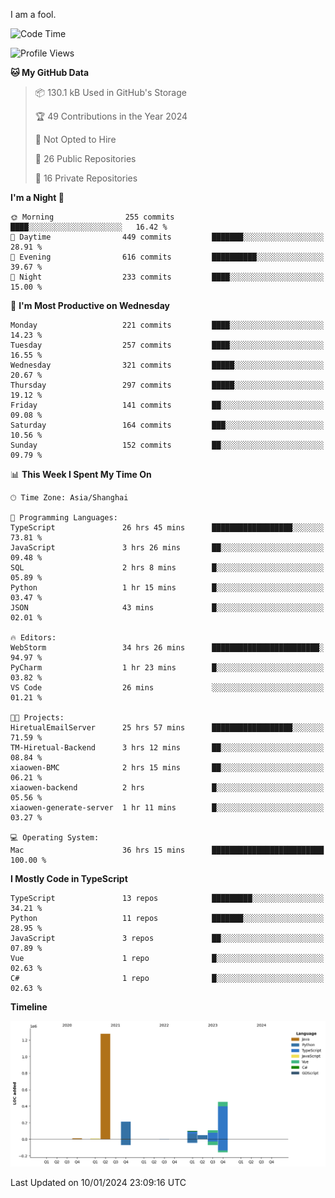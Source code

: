 I am a fool.

<!--START_SECTION:waka-->
![Code Time](http://img.shields.io/badge/Code%20Time-1%2C080%20hrs%203%20mins-blue)

![Profile Views](http://img.shields.io/badge/Profile%20Views-0-blue)

**🐱 My GitHub Data** 

> 📦 130.1 kB Used in GitHub's Storage 
 > 
> 🏆 49 Contributions in the Year 2024
 > 
> 🚫 Not Opted to Hire
 > 
> 📜 26 Public Repositories 
 > 
> 🔑 16 Private Repositories 
 > 
**I'm a Night 🦉** 

```text
🌞 Morning                255 commits         ████░░░░░░░░░░░░░░░░░░░░░   16.42 % 
🌆 Daytime                449 commits         ███████░░░░░░░░░░░░░░░░░░   28.91 % 
🌃 Evening                616 commits         ██████████░░░░░░░░░░░░░░░   39.67 % 
🌙 Night                  233 commits         ████░░░░░░░░░░░░░░░░░░░░░   15.00 % 
```
📅 **I'm Most Productive on Wednesday** 

```text
Monday                   221 commits         ████░░░░░░░░░░░░░░░░░░░░░   14.23 % 
Tuesday                  257 commits         ████░░░░░░░░░░░░░░░░░░░░░   16.55 % 
Wednesday                321 commits         █████░░░░░░░░░░░░░░░░░░░░   20.67 % 
Thursday                 297 commits         █████░░░░░░░░░░░░░░░░░░░░   19.12 % 
Friday                   141 commits         ██░░░░░░░░░░░░░░░░░░░░░░░   09.08 % 
Saturday                 164 commits         ███░░░░░░░░░░░░░░░░░░░░░░   10.56 % 
Sunday                   152 commits         ██░░░░░░░░░░░░░░░░░░░░░░░   09.79 % 
```


📊 **This Week I Spent My Time On** 

```text
🕑︎ Time Zone: Asia/Shanghai

💬 Programming Languages: 
TypeScript               26 hrs 45 mins      ██████████████████░░░░░░░   73.81 % 
JavaScript               3 hrs 26 mins       ██░░░░░░░░░░░░░░░░░░░░░░░   09.48 % 
SQL                      2 hrs 8 mins        █░░░░░░░░░░░░░░░░░░░░░░░░   05.89 % 
Python                   1 hr 15 mins        █░░░░░░░░░░░░░░░░░░░░░░░░   03.47 % 
JSON                     43 mins             █░░░░░░░░░░░░░░░░░░░░░░░░   02.01 % 

🔥 Editors: 
WebStorm                 34 hrs 26 mins      ████████████████████████░   94.97 % 
PyCharm                  1 hr 23 mins        █░░░░░░░░░░░░░░░░░░░░░░░░   03.82 % 
VS Code                  26 mins             ░░░░░░░░░░░░░░░░░░░░░░░░░   01.21 % 

🐱‍💻 Projects: 
HiretualEmailServer      25 hrs 57 mins      ██████████████████░░░░░░░   71.59 % 
TM-Hiretual-Backend      3 hrs 12 mins       ██░░░░░░░░░░░░░░░░░░░░░░░   08.84 % 
xiaowen-BMC              2 hrs 15 mins       ██░░░░░░░░░░░░░░░░░░░░░░░   06.21 % 
xiaowen-backend          2 hrs               █░░░░░░░░░░░░░░░░░░░░░░░░   05.56 % 
xiaowen-generate-server  1 hr 11 mins        █░░░░░░░░░░░░░░░░░░░░░░░░   03.27 % 

💻 Operating System: 
Mac                      36 hrs 15 mins      █████████████████████████   100.00 % 
```

**I Mostly Code in TypeScript** 

```text
TypeScript               13 repos            █████████░░░░░░░░░░░░░░░░   34.21 % 
Python                   11 repos            ███████░░░░░░░░░░░░░░░░░░   28.95 % 
JavaScript               3 repos             ██░░░░░░░░░░░░░░░░░░░░░░░   07.89 % 
Vue                      1 repo              █░░░░░░░░░░░░░░░░░░░░░░░░   02.63 % 
C#                       1 repo              █░░░░░░░░░░░░░░░░░░░░░░░░   02.63 % 
```



**Timeline**

![Lines of Code chart](https://raw.githubusercontent.com/VeejaLiu/VeejaLiu/master/assets/bar_graph.png)


 Last Updated on 10/01/2024 23:09:16 UTC
<!--END_SECTION:waka-->
